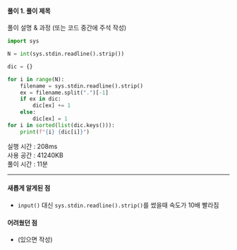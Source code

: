 #### 풀이 1. 풀이 제목

풀이 설명 & 과정 (또는 코드 중간에 주석 작성)


``` python
import sys

N = int(sys.stdin.readline().strip())

dic = {}

for i in range(N):
    filename = sys.stdin.readline().strip()
    ex = filename.split(".")[-1]
    if ex in dic:
        dic[ex] += 1
    else:
        dic[ex] = 1
for i in sorted(list(dic.keys())):
    print(f"{i} {dic[i]}")
```


실행 시간 : 208ms    
사용 공간 : 41240KB  
풀이 시간 : 11분  

--- 

#### 새롭게 알게된 점
  + `input()` 대신 `sys.stdin.readline().strip()`를 썼을때 속도가 10배 빨라짐

#### 어려웠던 점
  + (있으면 작성)
  
